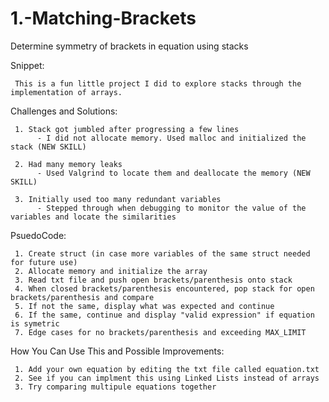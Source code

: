 # 1.-Matching-Brackets
Determine symmetry of brackets in equation using stacks

Snippet:

     This is a fun little project I did to explore stacks through the implementation of arrays. 


Challenges and Solutions:

     1. Stack got jumbled after progressing a few lines
          - I did not allocate memory. Used malloc and initialized the stack (NEW SKILL)
     
     2. Had many memory leaks
          - Used Valgrind to locate them and deallocate the memory (NEW SKILL)
     
     3. Initially used too many redundant variables
          - Stepped through when debugging to monitor the value of the variables and locate the similarities 


PsuedoCode:
     
     1. Create struct (in case more variables of the same struct needed for future use)
     2. Allocate memory and initialize the array
     3. Read txt file and push open brackets/parenthesis onto stack
     4. When closed brackets/parenthesis encountered, pop stack for open brackets/parenthesis and compare
     5. If not the same, display what was expected and continue
     6. If the same, continue and display "valid expression" if equation is symetric 
     7. Edge cases for no brackets/parenthesis and exceeding MAX_LIMIT
     

How You Can Use This and Possible Improvements:

     1. Add your own equation by editing the txt file called equation.txt
     2. See if you can implment this using Linked Lists instead of arrays
     3. Try comparing multipule equations together

